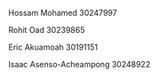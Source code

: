 Hossam Mohamed  30247997

Rohit Oad  30239865

Eric Akuamoah  30191151

Isaac Asenso-Acheampong  30248922

